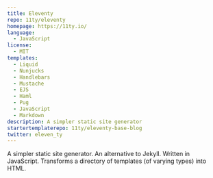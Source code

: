 ```yaml
---
title: Eleventy
repo: 11ty/eleventy
homepage: https://11ty.io/
language:
  - JavaScript
license:
  - MIT
templates:
  - Liquid
  - Nunjucks
  - Handlebars
  - Mustache
  - EJS
  - Haml
  - Pug
  - JavaScript
  - Markdown
description: A simpler static site generator
startertemplaterepo: 11ty/eleventy-base-blog
twitter: eleven_ty
---
```


A simpler static site generator. An alternative to Jekyll.
Written in JavaScript. Transforms a directory of templates (of varying types) into HTML.
